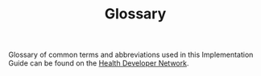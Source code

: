 ﻿---
title: Glossary
keywords: abbreviations, definitions, glossaries, terms
tags: [overview]
sidebar: overview_sidebar
permalink: overview_glossary.html
summary: "Glossary of terms used in this Implementation Guide"
toc: false
---

Glossary of common terms and abbreviations used in this Implementation Guide can be found on the [Health Developer Network](https://developer.nhs.uk/library/glossary).